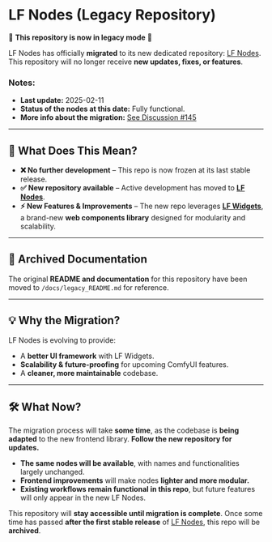 # **LF Nodes (Legacy Repository)**  

🚨 **This repository is now in legacy mode** 🚨  

LF Nodes has officially **migrated** to its new dedicated repository: [LF Nodes](https://github.com/lucafoscili/lf-nodes). This repository will no longer receive **new updates, fixes, or features**.  

### **Notes:**

- **Last update:** 2025-02-11  
- **Status of the nodes at this date:** Fully functional.  
- **More info about the migration:** [See Discussion #145](https://github.com/lucafoscili/comfyui-lf/discussions/145)  

---

## **📢 What Does This Mean?**  

- **❌ No further development** – This repo is now frozen at its last stable release.  
- **✅ New repository available** – Active development has moved to [**LF Nodes**](https://github.com/lucafoscili/lf-nodes).  
- **⚡ New Features & Improvements** – The new repo leverages [**LF Widgets**](https://github.com/lucafoscili/lf-widgets), a brand-new **web components library** designed for modularity and scalability.  

---

## **📜 Archived Documentation**  

The original **README and documentation** for this repository have been moved to `/docs/legacy_README.md` for reference.  

---

## **💡 Why the Migration?**  

LF Nodes is evolving to provide:  

- A **better UI framework** with LF Widgets.  
- **Scalability & future-proofing** for upcoming ComfyUI features.  
- A **cleaner, more maintainable** codebase.  

---

## **🛠 What Now?**  

The migration process will take **some time**, as the codebase is **being adapted** to the new frontend library. **Follow the new repository for updates.**  

- **The same nodes will be available**, with names and functionalities largely unchanged.  
- **Frontend improvements** will make nodes **lighter and more modular.**  
- **Existing workflows remain functional in this repo**, but future features will only appear in the new LF Nodes.  

This repository will **stay accessible until migration is complete**. Once some time has passed **after the first stable release** of [LF Nodes](https://github.com/lucafoscili/lf-nodes), this repo will be **archived**.  
